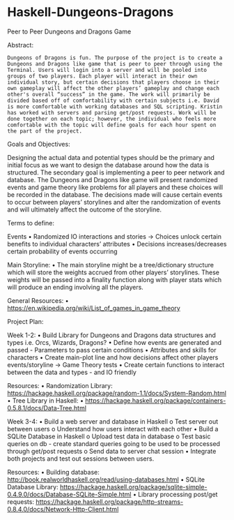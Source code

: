 # Haskell-Dungeons-Dragons
Peer to Peer Dungeons and Dragons Game

Abstract:

	Dungeons of Dragons is fun. The purpose of the project is to create a Dungeons and Dragons like game that is peer to peer through using the Terminal. Users will login into a server and will be pooled into groups of two players. Each player will interact in their own individual story, but certain decisions that players choose in their own gameplay will affect the other players’ gameplay and change each other's overall “success” in the game. The work will primarily be divided based off of comfortability with certain subjects i.e. David is more comfortable with working databases and SQL scripting. Kristin has worked with servers and parsing get/post requests. Work will be done together on each topic; however, the individual who feels more comfortable with the topic will define goals for each hour spent on the part of the project. 

Goals and Objectives:

Designing the actual data and potential types should be the primary and initial focus as we want to design the database around how the data is structured. The secondary goal is implementing a peer to peer network and database. The Dungeons and Dragons like game will present randomized events and game theory like problems for all players and these choices will be recorded in the database. The decisions made will cause certain events to occur between players’ storylines and alter the randomization of events and will ultimately affect the outcome of the storyline. 

Terms to define:

Events 
•	Randomized IO interactions and stories -> Choices unlock certain benefits to individual characters’ attributes
•	Decisions increases/decreases certain probability of events occurring

Main Storyline:
•	The main storyline might be a tree/dictionary structure which will store the weights accrued from other players’ storylines. These weights will be passed into a finality function along with player stats which will produce an ending involving all the players. 

General Resources: 
•	https://en.wikipedia.org/wiki/List_of_games_in_game_theory

Project Plan: 

Week 1-2:
•	Build Library for Dungeons and Dragons data structures and types i.e. Orcs, Wizards, Dragons?
•	Define how events are generated and passed - Parameters to pass certain conditions
•	Attributes and skills for characters
•	Create main-plot line and how decisions affect other players events/storyline → Game Theory tests 
•	Create certain functions to interact between the data and types - and IO friendly

Resources:
•	Randomization Library: https://hackage.haskell.org/package/random-1.1/docs/System-Random.html
•	Tree Library in Haskell:
•	https://hackage.haskell.org/package/containers-0.5.8.1/docs/Data-Tree.html

Week 3-4:
•	Build a web server and database in Haskell
o	Test server out between users 
o	Understand how users interact with each other 
•	Build a SQLite Database in Haskell 
o	Upload test data in database 
o	Test basic queries on db - create standard queries going to be used to be processed through get/post requests
o	Send data to server chat session
•	Integrate both projects and test out sessions between users.

Resources:
•	Building database: http://book.realworldhaskell.org/read/using-databases.html 
•	SQLite Database Library: https://hackage.haskell.org/package/sqlite-simple-0.4.9.0/docs/Database-SQLite-Simple.html
•	Library processing post/get requests: https://hackage.haskell.org/package/http-streams-0.8.4.0/docs/Network-Http-Client.html 












